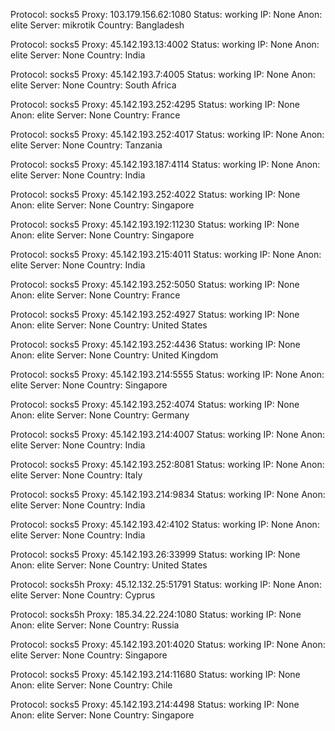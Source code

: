 Protocol: socks5
Proxy: 103.179.156.62:1080
Status: working
IP: None
Anon: elite
Server: mikrotik
Country: Bangladesh

Protocol: socks5
Proxy: 45.142.193.13:4002
Status: working
IP: None
Anon: elite
Server: None
Country: India

Protocol: socks5
Proxy: 45.142.193.7:4005
Status: working
IP: None
Anon: elite
Server: None
Country: South Africa

Protocol: socks5
Proxy: 45.142.193.252:4295
Status: working
IP: None
Anon: elite
Server: None
Country: France

Protocol: socks5
Proxy: 45.142.193.252:4017
Status: working
IP: None
Anon: elite
Server: None
Country: Tanzania

Protocol: socks5
Proxy: 45.142.193.187:4114
Status: working
IP: None
Anon: elite
Server: None
Country: India

Protocol: socks5
Proxy: 45.142.193.252:4022
Status: working
IP: None
Anon: elite
Server: None
Country: Singapore

Protocol: socks5
Proxy: 45.142.193.192:11230
Status: working
IP: None
Anon: elite
Server: None
Country: Singapore

Protocol: socks5
Proxy: 45.142.193.215:4011
Status: working
IP: None
Anon: elite
Server: None
Country: India

Protocol: socks5
Proxy: 45.142.193.252:5050
Status: working
IP: None
Anon: elite
Server: None
Country: France

Protocol: socks5
Proxy: 45.142.193.252:4927
Status: working
IP: None
Anon: elite
Server: None
Country: United States

Protocol: socks5
Proxy: 45.142.193.252:4436
Status: working
IP: None
Anon: elite
Server: None
Country: United Kingdom

Protocol: socks5
Proxy: 45.142.193.214:5555
Status: working
IP: None
Anon: elite
Server: None
Country: Singapore

Protocol: socks5
Proxy: 45.142.193.252:4074
Status: working
IP: None
Anon: elite
Server: None
Country: Germany

Protocol: socks5
Proxy: 45.142.193.214:4007
Status: working
IP: None
Anon: elite
Server: None
Country: India

Protocol: socks5
Proxy: 45.142.193.252:8081
Status: working
IP: None
Anon: elite
Server: None
Country: Italy

Protocol: socks5
Proxy: 45.142.193.214:9834
Status: working
IP: None
Anon: elite
Server: None
Country: India

Protocol: socks5
Proxy: 45.142.193.42:4102
Status: working
IP: None
Anon: elite
Server: None
Country: India

Protocol: socks5
Proxy: 45.142.193.26:33999
Status: working
IP: None
Anon: elite
Server: None
Country: United States

Protocol: socks5h
Proxy: 45.12.132.25:51791
Status: working
IP: None
Anon: elite
Server: None
Country: Cyprus

Protocol: socks5h
Proxy: 185.34.22.224:1080
Status: working
IP: None
Anon: elite
Server: None
Country: Russia

Protocol: socks5
Proxy: 45.142.193.201:4020
Status: working
IP: None
Anon: elite
Server: None
Country: Singapore

Protocol: socks5
Proxy: 45.142.193.214:11680
Status: working
IP: None
Anon: elite
Server: None
Country: Chile

Protocol: socks5
Proxy: 45.142.193.214:4498
Status: working
IP: None
Anon: elite
Server: None
Country: Singapore

